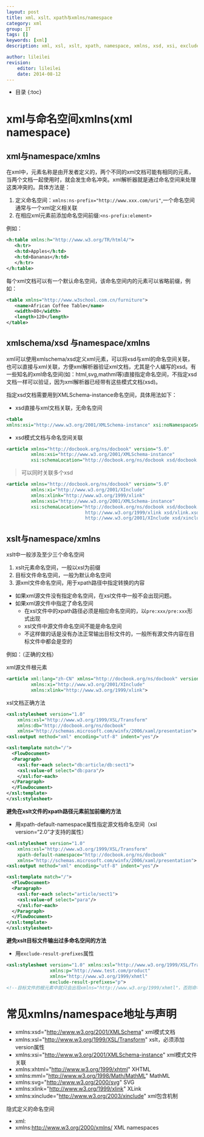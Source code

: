 ```yaml
---
layout: post
title: xml、xslt、xpath与xmlns/namespace
category: xml
group: IT
tags: []
keywords: [xml]
description: xml, xsl, xslt, xpath, namespace, xmlns, xsd, xsi, exclude-result-prefixes, xlink, xinclude, xmlschema-instance, schemalocation, noNamespaceSchemaLocation

author: lileilei
revision:
    editor: lileilei
    date: 2014-08-12
---
```


* 目录
{:toc}

# xml与命名空间xmlns(xml namespace)

## xml与namespace/xmlns

在xml中，元素名称是由开发者定义的，两个不同的xml文档可能有相同的元素，当两个文档一起使用时，就会发生命名冲突。xml解析器就是通过命名空间来处理这类冲突的。具体方法是：

1. 定义命名空间：`xmlns:ns-prefix="http://www.xxx.com/uri"`,一个命名空间通常与一个xml定义相关联
2. 在相应xml元素前添加命名空间前缀:`<ns-prefix:element>`

例如：

~~~ xml
<h:table xmlns:h="http://www.w3.org/TR/html4/">
   <h:tr>
   <h:td>Apples</h:td>
   <h:td>Bananas</h:td>
   </h:tr>
</h:table>
~~~

每个xml文档可以有一个默认命名空间，该命名空间内的元素可以省略前缀，例如：

~~~ xml
<table xmlns="http://www.w3school.com.cn/furniture">
   <name>African Coffee Table</name>
   <width>80</width>
   <length>120</length>
</table>
~~~

## xmlschema/xsd 与namespace/xmlns

xml可以使用xmlschema/xsd定义xml元素，可以将xsd与xml的命名空间关联，也可以直接与xml关联，方便xml解析器验证xml文档，尤其是个人编写的xsd。有一些知名的xml命名空间(如：html,svg,mathml等)直接指定命名空间，不指定xsd文档一样可以验证，因为xml解析器已经带有这些模式文档(xsd)。

指定xsd文档需要用到XMLSchema-instance命名空间，具体用法如下：

+ xsd直接与xml文档关联，无命名空间

~~~ xml
<table 
xmlns:xsi="http://www.w3.org/2001/XMLSchema-instance" xsi:noNamespaceSchemaLocation="table.xsd">
~~~

+ xsd模式文档与命名空间关联

~~~ xml
<article xmlns="http://docbook.org/ns/docbook" version="5.0"
         xmlns:xsi="http://www.w3.org/2001/XMLSchema-instance"
         xsi:schemaLocation="http://docbook.org/ns/docbook xsd/docbook.xsd">
~~~

> 可以同时关联多个xsd

~~~ xml
<article xmlns="http://docbook.org/ns/docbook" version="5.0"
         xmlns:xi="http://www.w3.org/2001/XInclude"
         xmlns:xlink="http://www.w3.org/1999/xlink"
         xmlns:xsi="http://www.w3.org/2001/XMLSchema-instance"
         xsi:schemaLocation="http://docbook.org/ns/docbook xsd/docbook.xsd
                             http://www.w3.org/1999/xlink xsd/xlink.xsd
                             http://www.w3.org/2001/XInclude xsd/xinclude.xsd>
~~~

## xslt与namespace/xmlns

xslt中一般涉及至少三个命名空间

1. xslt元素命名空间，一般以xsl为前缀
2. 目标文件命名空间，一般为默认命名空间
3. 源xml文件命名空间，用于xpath路径中指定转换的内容

+ 如果xml源文件没有指定命名空间，在xsl文件中一般不会出现问题。
+ 如果xml源文件中指定了命名空间
    - 在xsl文件中的xpath路径必须是相应命名空间的，以`pre:xxx/pre:xxx`形式出现
    - xsl文件中源文件命名空间不能是命名空间
    - 不这样做的话是没有办法正常输出目标文件的，一般所有源文件内容在目标文件中都会是空的

例如：（正确的文档）

xml源文件根元素
~~~ xml
<article xml:lang="zh-CN" xmlns="http://docbook.org/ns/docbook" version="5.0"
         xmlns:xi="http://www.w3.org/2001/XInclude"
         xmlns:xlink="http://www.w3.org/1999/xlink">
~~~

xsl文档正确方法

~~~ xml
<xsl:stylesheet version="1.0" 
    xmlns:xsl="http://www.w3.org/1999/XSL/Transform"
    xmlns:db="http://docbook.org/ns/docbook"
    xmlns="http://schemas.microsoft.com/winfx/2006/xaml/presentation">
<xsl:output method="xml" encoding="utf-8" indent="yes"/>

<xsl:template match="/">
  <FlowDocument>
  <Paragraph>
    <xsl:for-each select="db:article/db:sect1">
    <xsl:value-of select="db:para"/>    
    </xsl:for-each>
  </Paragraph>    
  </FlowDocument>
</xsl:template>
</xsl:stylesheet>
~~~

**避免在xslt文件的xpath路径元素前加前缀的方法**

+ 用xpath-default-namespace属性指定源文档命名空间（xsl version=“2.0”才支持的属性）

~~~ xml
<xsl:stylesheet version="1.0" 
    xmlns:xsl="http://www.w3.org/1999/XSL/Transform"
    xpath-default-namespace="http://docbook.org/ns/docbook"
    xmlns="http://schemas.microsoft.com/winfx/2006/xaml/presentation">
<xsl:output method="xml" encoding="utf-8" indent="yes"/>

<xsl:template match="/">
  <FlowDocument>
  <Paragraph>
    <xsl:for-each select="article/sect1">
    <xsl:value-of select="para"/>    
    </xsl:for-each>
  </Paragraph>    
  </FlowDocument>
</xsl:template>
</xsl:stylesheet>
~~~

**避免xslt目标文件输出过多命名空间的方法**

+ 用`exclude-result-prefixes`属性

~~~ xml
<xsl:stylesheet version="1.0" xmlns:xsl="http://www.w3.org/1999/XSL/Transform"
                xmlns:p="http://www.test.com/product"
                xmlns="http://www.w3.org/1999/xhmtl"
                exclude-result-prefixes="p">
<!--目标文件的根元素中就只会出现xmlns="http://www.w3.org/1999/xhmtl"，否则命名空间p也会一起出现-->
~~~


# 常见xmlns/namespace地址与声明

+ xmlns:xsd="http://www.w3.org/2001/XMLSchema" xml模式文档
+ xmlns:xsl="http://www.w3.org/1999/XSL/Transform" xslt，必须添加 version属性
+ xmlns:xsi="http://www.w3.org/2001/XMLSchema-instance" xml模式文件关联
+ xmlns:xhtml="http://www.w3.org/1999/xhtml" XHTML
+ xmlns:mml="http://www.w3.org/1998/Math/MathML" MathML
+ xmlns:svg="http://www.w3.org/2000/svg" SVG
+ xmlns:xlink="http://www.w3.org/1999/xlink" XLink
+ xmlns:xinclude="http://www.w3.org/2003/xinclude" xml包含机制


隐式定义的命名空间

+ xml:
+ xmlns:http://www.w3.org/2000/xmlns/   XML namespaces
